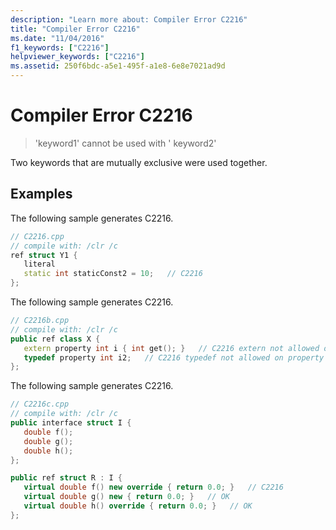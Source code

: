 ```yaml
---
description: "Learn more about: Compiler Error C2216"
title: "Compiler Error C2216"
ms.date: "11/04/2016"
f1_keywords: ["C2216"]
helpviewer_keywords: ["C2216"]
ms.assetid: 250f6bdc-a5e1-495f-a1e8-6e8e7021ad9d
---
```

# Compiler Error C2216

> 'keyword1' cannot be used with ' keyword2'

Two keywords that are mutually exclusive were used together.

## Examples

The following sample generates C2216.

```cpp
// C2216.cpp
// compile with: /clr /c
ref struct Y1 {
   literal
   static int staticConst2 = 10;   // C2216
};
```

The following sample generates C2216.

```cpp
// C2216b.cpp
// compile with: /clr /c
public ref class X {
   extern property int i { int get(); }   // C2216 extern not allowed on property
   typedef property int i2;   // C2216 typedef not allowed on property
};
```

The following sample generates C2216.

```cpp
// C2216c.cpp
// compile with: /clr /c
public interface struct I {
   double f();
   double g();
   double h();
};

public ref struct R : I {
   virtual double f() new override { return 0.0; }   // C2216
   virtual double g() new { return 0.0; }   // OK
   virtual double h() override { return 0.0; }   // OK
};
```
